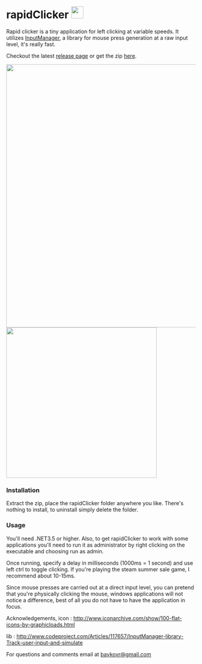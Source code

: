 # rapidClicker <img src="https://raw.githubusercontent.com/baykovr/rapidClicker/master/rapidClicker/rapidClicker/deps/Graphicloads-100-Flat-Currency.ico" width="32"> 


Rapid clicker is a tiny application for left clicking at variable speeds. It utilizes [InputManager](http://www.codeproject.com/Articles/117657/InputManager-library-Track-user-input-and-simulate), a library for mouse press generation at a raw input level, it's really fast.

Checkout the latest [release page](https://github.com/baykovr/rapidClicker/releases/latest) or get the zip [here](https://github.com/baykovr/rapidClicker/releases/download/1.0/rapidClicker_1.0.zip).

<img src="https://raw.githubusercontent.com/baykovr/rapidClicker/master/screens/steam.png" width="700">

<img src="https://raw.githubusercontent.com/baykovr/rapidClicker/master/screens/main.PNG" width="400">


### Installation
Extract the zip, place the rapidClicker folder anywhere you like. There's nothing to install, to uninstall simply delete the folder.

### Usage

You'll need .NET3.5 or higher. Also, to get rapidClicker to work with some applications you'll need to run it as administrator by right clicking on the executable and choosing run as admin.

Once running, specify a delay in milliseconds (1000ms = 1 second) and use left ctrl to toggle clicking. If you're playing the steam summer sale game, I recommend about 10-15ms.

Since mouse presses are carried out at a direct input level, you can pretend that you're physically clicking the mouse, windows applications will not notice a difference, best of all you do not have to have the application in focus.


Acknowledgements,
icon : http://www.iconarchive.com/show/100-flat-icons-by-graphicloads.html

lib  : http://www.codeproject.com/Articles/117657/InputManager-library-Track-user-input-and-simulate


For questions and comments email at baykovr@gmail.com
